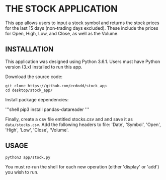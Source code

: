 # THE STOCK APPLICATION

This app allows users to input a stock symbol and returns the stock prices for the last 15 days (non-trading days excluded). These include the prices for Open, High, Low, and Close, as well as the Volume.

## INSTALLATION

This application was designed using Python 3.6.1. Users must have Python version (3.x) installed to run this app.

Download the source code:

```shell
git clone https://github.com/ecdodd/stock_app
cd desktop/stock_app/
```

Install package dependencies:

'''shell
pip3 install pandas-datareader
'''

Finally, create a csv file entitled stocks.csv and and save it as `data/stocks.csv`. Add the following headers to file: 'Date', 'Symbol', 'Open', 'High', 'Low', 'Close', 'Volume'.  

## USAGE

```shell
python3 app/stock.py
```

You must re-run the shell for each new operation (either 'display' or 'add') you wish to run.
